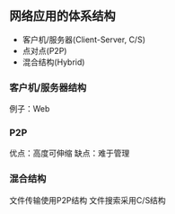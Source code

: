 ## 网络应用的体系结构

- 客户机/服务器(Client-Server, C/S)
- 点对点(P2P)
- 混合结构(Hybrid)

### 客户机/服务器结构

例子：Web

### P2P

优点：高度可伸缩
缺点：难于管理

### 混合结构

文件传输使用P2P结构
文件搜索采用C/S结构
